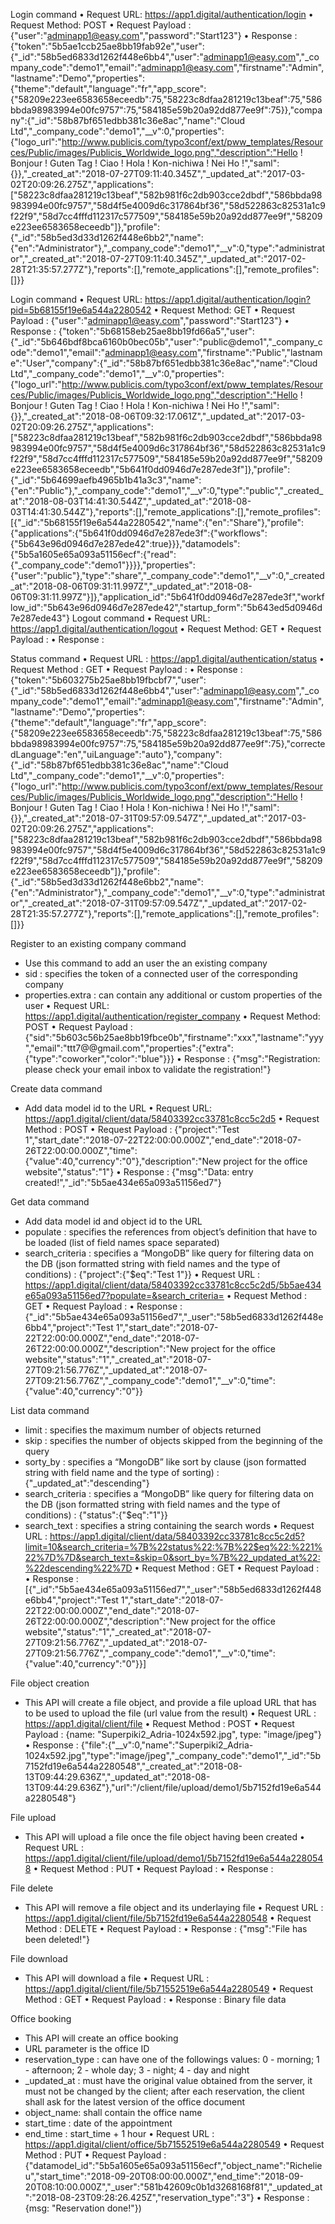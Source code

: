 Login command
•	Request URL: https://app1.digital/authentication/login
•	Request Method: POST
•	Request Payload : {"user":"adminapp1@easy.com","password":"Start123"}
•	Response : {"token":"5b5ae1ccb25ae8bb19fab92e","user":{"_id":"58b5ed6833d1262f448e6bb4","user":"adminapp1@easy.com","_company_code":"demo1","email":"adminapp1@easy.com","firstname":"Admin","lastname":"Demo","properties":{"theme":"default","language":"fr","app_score":{"58209e223ee6583658eceedb":75,"58223c8dfaa281219c13beaf":75,"586bbda98983994e00fc9757":75,"584185e59b20a92dd877ee9f":75}},"company":{"_id":"58b87bf651edbb381c36e8ac","name":"Cloud Ltd","_company_code":"demo1","__v":0,"properties":{"logo_url":"http://www.publicis.com/typo3conf/ext/pww_templates/Resources/Public/images/Publicis_Worldwide_logo.png","description":"Hello ! Bonjour ! Guten Tag ! Ciao ! Hola ! Kon-nichiwa ! Nei Ho !","saml":{}},"_created_at":"2018-07-27T09:11:40.345Z","_updated_at":"2017-03-02T20:09:26.275Z","applications":["58223c8dfaa281219c13beaf","582b981f6c2db903cce2dbdf","586bbda98983994e00fc9757","58d4f5e4009d6c317864bf36","58d522863c82531a1c9f22f9","58d7cc4fffd112317c577509","584185e59b20a92dd877ee9f","58209e223ee6583658eceedb"]},"profile":{"_id":"58b5ed3d33d1262f448e6bb2","name":{"en":"Administrator"},"_company_code":"demo1","__v":0,"type":"administrator","_created_at":"2018-07-27T09:11:40.345Z","_updated_at":"2017-02-28T21:35:57.277Z"},"reports":[],"remote_applications":[],"remote_profiles":[]}}

Login command
•	Request URL: https://app1.digital/authentication/login?pid=5b68155f19e6a544a2280542
•	Request Method: GET
•	Request Payload : {"user":"adminapp1@easy.com","password":"Start123"}
•	Response : {"token":"5b68158eb25ae8bb19fd66a5","user":{"_id":"5b646bdf8bca6160b0bec05b","user":"public@demo1","_company_code":"demo1","email":"adminapp1@easy.com","firstname":"Public","lastname":"User","company":{"_id":"58b87bf651edbb381c36e8ac","name":"Cloud Ltd","_company_code":"demo1","__v":0,"properties":{"logo_url":"http://www.publicis.com/typo3conf/ext/pww_templates/Resources/Public/images/Publicis_Worldwide_logo.png","description":"Hello ! Bonjour ! Guten Tag ! Ciao ! Hola ! Kon-nichiwa ! Nei Ho !","saml":{}},"_created_at":"2018-08-06T09:32:17.061Z","_updated_at":"2017-03-02T20:09:26.275Z","applications":["58223c8dfaa281219c13beaf","582b981f6c2db903cce2dbdf","586bbda98983994e00fc9757","58d4f5e4009d6c317864bf36","58d522863c82531a1c9f22f9","58d7cc4fffd112317c577509","584185e59b20a92dd877ee9f","58209e223ee6583658eceedb","5b641f0dd0946d7e287ede3f"]},"profile":{"_id":"5b64699aefb4965b1b41a3c3","name":{"en":"Public"},"_company_code":"demo1","__v":0,"type":"public","_created_at":"2018-08-03T14:41:30.544Z","_updated_at":"2018-08-03T14:41:30.544Z"},"reports":[],"remote_applications":[],"remote_profiles":[{"_id":"5b68155f19e6a544a2280542","name":{"en":"Share"},"profile":{"applications":{"5b641f0dd0946d7e287ede3f":{"workflows":{"5b643e96d0946d7e287ede42":true}}},"datamodels":{"5b5a1605e65a093a51156ecf":{"read":{"_company_code":"demo1"}}}},"properties":{"user":"public"},"type":"share","_company_code":"demo1","__v":0,"_created_at":"2018-08-06T09:31:11.997Z","_updated_at":"2018-08-06T09:31:11.997Z"}]},"application_id":"5b641f0dd0946d7e287ede3f","workflow_id":"5b643e96d0946d7e287ede42","startup_form":"5b643ed5d0946d7e287ede43"}
Logout command
•	Request URL: https://app1.digital/authentication/logout
•	Request Method: GET
•	Request Payload : 
•	Response : 

Status command
•	Request URL : https://app1.digital/authentication/status
•	Request Method : GET
•	Request Payload : 
•	Response : {"token":"5b603275b25ae8bb19fbcbf7","user":{"_id":"58b5ed6833d1262f448e6bb4","user":"adminapp1@easy.com","_company_code":"demo1","email":"adminapp1@easy.com","firstname":"Admin","lastname":"Demo","properties":{"theme":"default","language":"fr","app_score":{"58209e223ee6583658eceedb":75,"58223c8dfaa281219c13beaf":75,"586bbda98983994e00fc9757":75,"584185e59b20a92dd877ee9f":75},"correctedLanguage":"en","uiLanguage":"auto"},"company":{"_id":"58b87bf651edbb381c36e8ac","name":"Cloud Ltd","_company_code":"demo1","__v":0,"properties":{"logo_url":"http://www.publicis.com/typo3conf/ext/pww_templates/Resources/Public/images/Publicis_Worldwide_logo.png","description":"Hello ! Bonjour ! Guten Tag ! Ciao ! Hola ! Kon-nichiwa ! Nei Ho !","saml":{}},"_created_at":"2018-07-31T09:57:09.547Z","_updated_at":"2017-03-02T20:09:26.275Z","applications":["58223c8dfaa281219c13beaf","582b981f6c2db903cce2dbdf","586bbda98983994e00fc9757","58d4f5e4009d6c317864bf36","58d522863c82531a1c9f22f9","58d7cc4fffd112317c577509","584185e59b20a92dd877ee9f","58209e223ee6583658eceedb"]},"profile":{"_id":"58b5ed3d33d1262f448e6bb2","name":{"en":"Administrator"},"_company_code":"demo1","__v":0,"type":"administrator","_created_at":"2018-07-31T09:57:09.547Z","_updated_at":"2017-02-28T21:35:57.277Z"},"reports":[],"remote_applications":[],"remote_profiles":[]}}


Register to an existing company command
-	Use this command to add an user the an existing company
-	sid : specifies the token of a connected user of the corresponding company
-	properties.extra : can contain any additional or custom properties of the user
•	Request URL: https://app1.digital/authentication/register_company
•	Request Method: POST
•	Request Payload : {"sid":"5b603c56b25ae8bb19fbce0b","firstname":"xxx","lastname":"yyy","email":"ttt7@@gmail.com","properties":{"extra":{"type":"coworker","color":"blue"}}}
•	Response : {"msg":"Registration: please check your email inbox to validate the registration!"}

Create data command
-	Add data model id to the URL
•	Request URL: https://app1.digital/client/data/58403392cc33781c8cc5c2d5
•	Request Method : POST
•	Request Payload : {"project":"Test 1","start_date":"2018-07-22T22:00:00.000Z","end_date":"2018-07-26T22:00:00.000Z","time":{"value":40,"currency":"0"},"description":"New project for the office website","status":"1"}
•	Response : {"msg":"Data: entry created!","_id":"5b5ae434e65a093a51156ed7"}

Get data command
-	Add data model id and object id to the URL
-	populate : specifies the references from object’s definition that have to be loaded (list of field names space separated)
-	search_criteria : specifies a “MongoDB” like query for filtering data on the DB (json formatted string with field names and the type of conditions) : {"project":{"$eq":"Test 1"}}
•	Request URL : https://app1.digital/client/data/58403392cc33781c8cc5c2d5/5b5ae434e65a093a51156ed7?populate=&search_criteria=
•	Request Method : GET
•	Request Payload : 
•	Response : {"_id":"5b5ae434e65a093a51156ed7","_user":"58b5ed6833d1262f448e6bb4","project":"Test 1","start_date":"2018-07-22T22:00:00.000Z","end_date":"2018-07-26T22:00:00.000Z","description":"New project for the office website","status":"1","_created_at":"2018-07-27T09:21:56.776Z","_updated_at":"2018-07-27T09:21:56.776Z","_company_code":"demo1","__v":0,"time":{"value":40,"currency":"0"}}

List data command
-	limit : specifies the maximum number of objects returned
-	skip : specifies the number of objects skipped from the beginning of the query
-	sorty_by : specifies a “MongoDB” like sort by clause (json formatted string with field name and the type of sorting) : {"_updated_at":"descending"}
-	search_criteria : specifies a “MongoDB” like query for filtering data on the DB (json formatted string with field names and the type of conditions) : {"status":{"$eq":"1"}}
-	search_text : specifies a string containing the search words
•	Request URL : https://app1.digital/client/data/58403392cc33781c8cc5c2d5?limit=10&search_criteria=%7B%22status%22:%7B%22$eq%22:%221%22%7D%7D&search_text=&skip=0&sort_by=%7B%22_updated_at%22:%22descending%22%7D
•	Request Method : GET
•	Request Payload : 
•	Response : [{"_id":"5b5ae434e65a093a51156ed7","_user":"58b5ed6833d1262f448e6bb4","project":"Test 1","start_date":"2018-07-22T22:00:00.000Z","end_date":"2018-07-26T22:00:00.000Z","description":"New project for the office website","status":"1","_created_at":"2018-07-27T09:21:56.776Z","_updated_at":"2018-07-27T09:21:56.776Z","_company_code":"demo1","__v":0,"time":{"value":40,"currency":"0"}}]

File object creation
-	This API will create a file object, and provide a file upload URL that has to be used to upload the file (url value from the result)
•	Request URL : https://app1.digital/client/file
•	Request Method : POST
•	Request Payload : {name: "Superpiki2_Adria-1024x592.jpg", type: "image/jpeg"}
•	Response : {"file":{"__v":0,"name":"Superpiki2_Adria-1024x592.jpg","type":"image/jpeg","_company_code":"demo1","_id":"5b7152fd19e6a544a2280548","_created_at":"2018-08-13T09:44:29.636Z","_updated_at":"2018-08-13T09:44:29.636Z"},"url":"/client/file/upload/demo1/5b7152fd19e6a544a2280548"}

File upload
-	This API will upload a file once the file object having been created
•	Request URL : https://app1.digital/client/file/upload/demo1/5b7152fd19e6a544a2280548
•	Request Method : PUT
•	Request Payload : 
•	Response : 

File delete
-	This API will remove a file object and its underlaying file 
•	Request URL : https://app1.digital/client/file/5b7152fd19e6a544a2280548
•	Request Method : DELETE
•	Request Payload : 
•	Response : {"msg":"File has been deleted!"}

File download
-	This API will download a file
•	Request URL : https://app1.digital/client/file/5b71552519e6a544a2280549
•	Request Method : GET
•	Request Payload : 
•	Response : Binary file data

Office booking
-	This API will create an office booking
-	URL parameter is the office ID
-	reservation_type : can have one of the followings values: 0 - morning; 1 - afternoon; 2 - whole day; 3 - night; 4 - day and night
-	_updated_at : must have the original value obtained from the server, it must not be changed by the client; after each reservation, the client shall ask for the latest version of the office document
-	object_name: shall contain the office name
-	start_time : date of the appointment
-	end_time : start_time + 1 hour
•	Request URL : https://app1.digital/client/office/5b71552519e6a544a2280549
•	Request Method : PUT
•	Request Payload : {"datamodel_id":"5b5a1605e65a093a51156ecf","object_name":"Richelieu","start_time":"2018-09-20T08:00:00.000Z","end_time":"2018-09-20T08:10:00.000Z","_user":"581b42609c0b1d3268168f81","_updated_at":"2018-08-23T09:28:26.425Z","reservation_type":"3"}
•	Response : {msg: "Reservation done!"})

